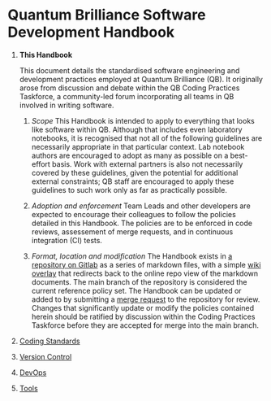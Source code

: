 # Quantum Brilliance Software Development Handbook

1. **This Handbook**

    This document details the standardised software engineering and development practices employed at Quantum Brilliance (QB).  It originally arose from discussion and debate within the QB Coding Practices Taskforce, a community-led forum incorporating all teams in QB involved in writing software.

    1. *Scope*
    This Handbook is intended to apply to everything that looks like software within QB.  Although that includes even laboratory notebooks, it is recognised that not all of the following guidelines are necessarily appropriate in that particular context.  Lab notebook authors are encouraged to adopt as many as possible on a best-effort basis.  Work with external partners is also not necessarily covered by these guidelines, given the potential for additional external constraints; QB staff are encouraged to apply these guidelines to such work only as far as practically possible.

    2. *Adoption and enforcement*
    Team Leads and other developers are expected to encourage their colleagues to follow the policies detailed in this Handbook.  The policies are to be enforced in code reviews, assessement of merge requests, and in continuous integration (CI) tests.

    3. *Format, location and modification*
    The Handbook exists in [a repository on Gitlab](https://gitlab.com/qbau/company-wide/software-development-handbook) as a series of markdown files, with a simple [wiki overlay](https://gitlab.com/qbau/company-wide/software-development-handbook/-/wikis/Quantum-Brilliance-Software-Development-Handbook) that redirects back to the online repo view of the markdown documents.  The main branch of the repository is considered the current reference policy set.  The Handbook can be updated or added to by submitting a [merge request](https://gitlab.com/qbau/company-wide/software-development-handbook/-/merge_requests/new) to the repository for review.  Changes that significantly update or modify the policies contained herein should be ratified by discussion within the Coding Practices Taskforce before they are accepted for merge into the main branch.

    [//]: # (4. *[TODO] *)
    [//]: # (Once the first version of the Handbook is completed, it should also be displayed more prettily via readthedocs.)

2. [Coding Standards](coding_standards.md)

3. [Version Control](version_control.md)

4. [DevOps](devops.md)

5. [Tools](tools.md)
